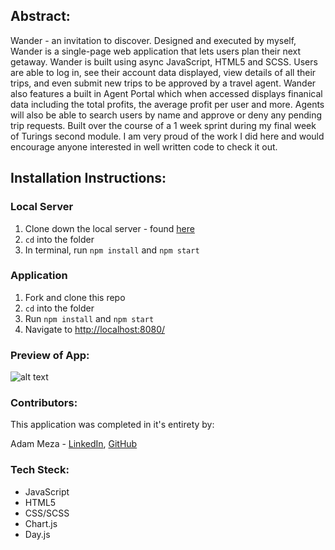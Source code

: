 ## Abstract:
Wander - an invitation to discover. Designed and executed by myself, Wander is a single-page web application that lets users plan their next getaway. Wander is built using async JavaScript, HTML5 and SCSS. Users are able to log in, see their account data displayed, view details of all their trips, and even submit new trips to be approved by a travel agent. Wander also features a built in Agent Portal which when accessed displays finanical data including the total profits, the average profit per user and more. Agents will also be able to search users by name and approve or deny any pending trip requests. Built over the course of a 1 week sprint during my final week of Turings second module. I am very proud of the work I did here and would encourage anyone interested in well written code to check it out.

## Installation Instructions:

### Local Server

1. Clone down the local server - found [here](https://github.com/turingschool-examples/travel-tracker-api)
2. `cd` into the folder
3. In terminal, run `npm install` and `npm start`

### Application 

1. Fork and clone this repo
2. `cd` into the folder
3. Run `npm install` and `npm start`
4. Navigate to [http://localhost:8080/](http://localhost:8080/)

### Preview of App:
![alt text](https://media.giphy.com/media/v1.Y2lkPTc5MGI3NjExMjZkNDFlODMyOWM2MGE0ZWI0MGMzNDJjYzc0YzcxNWU4ZDZjMzRmYSZlcD12MV9pbnRlcm5hbF9naWZzX2dpZklkJmN0PWc/aKpVyFr0gTIzKvhib9/giphy.gif)

### Contributors:

This application was completed in it's entirety by:

Adam Meza - [LinkedIn](https://www.linkedin.com/in/adam-meza/), [GitHub](https://github.com/adam-meza)

### Tech Steck:

- JavaScript
- HTML5
- CSS/SCSS
- Chart.js
- Day.js

 
